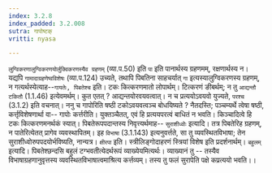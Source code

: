 ```yaml
---
index: 3.2.8
index_padded: 3.2.008
sutra: गापोष्टक्
vritti: nyasa

---
```

`लुग्विकरणालुग्विकरणयोर्लुक्विकरणस्यैव ग्रहणम्` (व्या.प.50) इति `पा` इति पानार्थस्य ग्रहणमम्, रक्षणार्थस्य न। यद्यपि `गामादाग्रहणेष्वविशेषः` (व्या.प.124) उच्यते, तथापि पिबतिना साहचर्यात् `गा` इत्यस्यालुग्विकरणस्य ग्रहणम्, न गत्यर्थस्येत्याह--`गायतेः, पिबतेश्च` इति। टकः कित्करणमातो लोपार्थम्। टित्करणं ङीबर्थम्; न तु `आद्यन्तौ टकितौ` (1.1.46) इत्येवमर्थम्। कुत एतत् ? आद्यन्तयोरवयवत्वात्। न च प्रत्ययोऽवयवो युज्यते, `परश्च` (3.1.2) इति वचनात्। ननु च गापोरिति षष्ठी टकोऽवयवत्वञ्च बोधयिष्यते ? नैतदस्ति; पञ्चम्यर्थे त्वेषा षष्ठी, कर्त्तृविशेषणार्था वा-- गापोः कर्त्तरीति। युक्तञ्चैतत्, एवं हि प्रत्ययपरत्वं बाधितं न भवति। किञ्चादित्वे हि टकः कित्करणमनर्थकं स्यात्।
पिबतेरूपपदान्तस्य निवृत्त्यर्थमाह-- `सुराशीध्वोः` इत्यादि। तत्र पिबतेरिह ग्रहणम्, न पातेरित्येतत् प्रागेव व्यवस्थापितम्। इह `विभाषा` (3.1.143) इत्यनुवर्त्तते, सा तु व्यवस्थितविभाषा; तेन सुराशीध्वोरुपपदयोर्भविष्यति, नान्यत्र। `क्षीरपा` इति। स्त्रीलिङ्गोदाहरणं स्त्रियां विशेष इति प्रदर्शनार्थम्।
`बहुलम्` इत्यादि। पिबतेश्छन्दसि बहुलं टग्भवतीत्येदर्थरूपं व्याख्येयमित्यर्थः। व्याख्यानं तु -- तस्यैव विभाषाग्रहणानुवृत्तस्य व्यवस्थितविभाषात्वमाश्रित्य कर्त्तव्यम्। तस्य तु फलं सुरापेति पक्षे कप्रत्ययो भवति।।